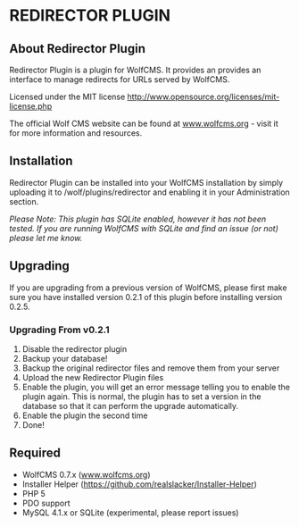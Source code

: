 # REDIRECTOR PLUGIN

## About Redirector Plugin

Redirector Plugin is a plugin for WolfCMS. It provides an provides an interface
to manage redirects for URLs served by WolfCMS.

Licensed under the MIT license
http://www.opensource.org/licenses/mit-license.php
 
The official Wolf CMS website can be found at www.wolfcms.org - visit it for
more information and resources.

## Installation

Redirector Plugin can be installed into your WolfCMS installation by simply
uploading it to <install location>/wolf/plugins/redirector and enabling it
in your Administration section.

*Please Note:
This plugin has SQLite enabled, however it has not been tested. If you are
running WolfCMS with SQLite and find an issue (or not) please let me know.*

## Upgrading

If you are upgrading from a previous version of WolfCMS, please first make sure
you have installed version 0.2.1 of this plugin before installing version 0.2.5.

### Upgrading From v0.2.1

1. Disable the redirector plugin
2. Backup your database!
3. Backup the original redirector files and remove them from your server
4. Upload the new Redirector Plugin files
5. Enable the plugin, you will get an error message telling you to enable the
plugin again. This is normal, the plugin has to set a version in the database
so that it can perform the upgrade automatically.
6. Enable the plugin the second time
7. Done!

## Required

- WolfCMS 0.7.x (www.wolfcms.org)
- Installer Helper (https://github.com/realslacker/Installer-Helper)
- PHP 5
- PDO support
- MySQL 4.1.x or SQLite (experimental, please report issues)

